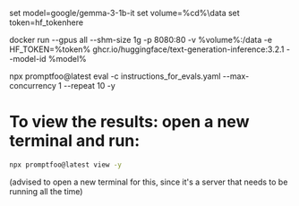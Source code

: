 set model=google/gemma-3-1b-it
set volume=%cd%\data
set token=hf_tokenhere

docker run --gpus all --shm-size 1g -p 8080:80 -v %volume%:/data -e HF_TOKEN=%token% ghcr.io/huggingface/text-generation-inference:3.2.1 --model-id %model%  

npx promptfoo@latest eval -c instructions_for_evals.yaml --max-concurrency 1 --repeat 10 -y

# To view the results: open a new terminal and run:
```bash
npx promptfoo@latest view -y
```
(advised to open a new terminal for this, since it's a server that needs to be running all the time)